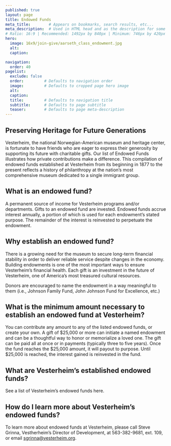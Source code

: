 ```yaml
---
published: true
layout: page
title: Endowed Funds
meta_title:        # Appears on bookmarks, search results, etc...
meta_description:  # Used in HTML head and as the description for some search engines
# Ratio: 16:9 | Recommended: 1492px by 840px | Minimum: 746px by 420px
hero:
  image: 16x9/join-give/aarseth_class_endowment.jpg
  alt:
  caption:

navigation:
  order: 40
pagelist:
  exclude: false
  order:         # Defaults to navigation order  
  image:         # Defaults to cropped page hero image
  alt:
  caption:
  title:         # Defaults to navigation title
  subtitle:      # Defaults to page subtitle
  teaser:        # Defaults to page meta-description
---
```

Preserving Heritage for Future Generations
------------------------------------------
Vesterheim, the national Norwegian-American museum and heritage center, is fortunate to have friends who are eager to express their generosity by supporting its future with charitable gifts. Our list of Endowed Funds illustrates how private contributions make a difference. This compilation of endowed funds established at Vesterheim from its beginning in 1877 to the present reflects a history of philanthropy at the nation’s most comprehensive museum dedicated to a single immigrant group.

What is an endowed fund?
------------------------
A permanent source of income for Vesterheim programs and/or departments. Gifts to an endowed fund are invested. Endowed funds accrue interest annually, a portion of which is used for each endowment’s stated purpose. The remainder of the interest is reinvested to perpetuate the endowment.

Why establish an endowed fund?
------------------------------
There is a growing need for the museum to secure long-term financial stability in order to deliver reliable service despite changes in the economy. Building endowments is one of the most important ways to ensure Vesterheim’s financial health. Each gift is an investment in the future of Vesterheim, one of America’s most treasured cultural resources.

Donors are encouraged to name the endowment in a way meaningful to them (i.e., Johnson Family Fund, John Johnson Fund for Excellence, etc.)

What is the minimum amount necessary to establish an endowed fund at Vesterheim?
--------------------------------------------------------------------------------
You can contribute any amount to any of the listed endowed funds, or create your own. A gift of $25,000 or more can initiate a named endowment and can be a thoughtful way to honor or memorialize a loved one.  The gift can be paid all at once or in payments (typically three to five years). Once the fund reaches the $25,000 amount, it will payout to purpose. Until $25,000 is reached, the interest gained is reinvested in the fund.

What are Vesterheim’s established endowed funds?
------------------------------------------------
See a list of Vesterheim’s endowed funds here.

How do I learn more about Vesterheim’s endowed funds?
-----------------------------------------------------
To learn more about endowed funds at Vesterheim, please call Steve Grinna, Vestherheim’s Director of Development, at 563-382-9681, ext. 109, or email [sgrinna@vesterheim.org](mailto:sgrinna@vesterheim.org). 